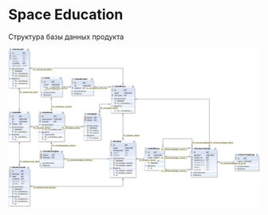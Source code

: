Space Education
===
Структура базы данных продукта

![alt text](https://raw.githubusercontent.com/mpipich/space-education/master/public_html/img/diagrammBD.jpg)
